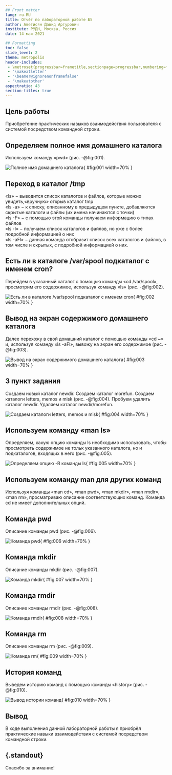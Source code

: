 ```yaml
---
## Front matter
lang: ru-RU
title: Отчёт по лабораторной работе №5
author: Аветисян Давид Артурович
institute: РУДН, Москва, Россия
date: 14 мая 2021

## Formatting
toc: false
slide_level: 2
theme: metropolis
header-includes: 
 - \metroset{progressbar=frametitle,sectionpage=progressbar,numbering=fraction}
 - '\makeatletter'
 - '\beamer@ignorenonframefalse'
 - '\makeatother'
aspectratio: 43
section-titles: true
---
```


## Цель работы

Приобретение практических навыков взаимодействия пользователя с системой посредством командной строки.

## Определяем полное имя домашнего каталога

Используем команду «pwd» (рис. -@fig:001).

![Полное  имя  домашнего  каталога](image05/img01.png){ #fig:001 width=70% }

## Переход в каталог /tmp

«ls» − выводится список каталогов и файлов, которые можно увидеть,«вручную» открыв каталог tmp  
«ls -a» − к списку, описанному в предыдущем пункте, добавляются скрытые каталоги и файлы (их имена начинаются с точки)  
«ls -F» − с помощью этой команды получаем информацию о типах файлов  
«ls -l» − получаем список каталогов и файлов, но уже с более подробной информацией о них  
«ls -aFl» − данная команда отобразит список всех каталогов и файлов, в том числе и скрытых, с подробной информацией о них.

## Есть ли в каталоге /var/spool подкаталог с именем cron?

   Перейдем в указанный каталог с помощью команды «cd /var/spool», просмотрим его содержимое, используя команду «ls» (рис. -@fig:002).

![Есть ли в каталоге /var/spool подкаталог с именем cron](image05/img05.png){ #fig:002 width=70% }

## Вывод на экран содержимого домашнего каталога

   Далее перехожу в свой домашний каталог с помощью команды «cd ~» и, используя команду «ls -aFl», вывожу на экран его содержимое (рис. -@fig:003).

![Вывод на экран содержимого домашнего каталога](image05/img06.png){ #fig:003 width=70% }

## 3 пункт задания

Создаем новый каталог newdir. Cоздаем каталог morefun. Cоздаем каталоги letters, memos и misk (рис. -@fig:004). Пробуем удалить каталог newdir. Удаляем каталог newdir/morefun.

![Cоздаем каталоги letters, memos и misk](image05/img09.png){ #fig:004 width=70% }

## Используем команду «man ls»

Определяем, какую опцию команды ls необходимо использовать, чтобы просмотреть содержимое не тольк указанного каталога, но и подкаталогов, входящих в него (рис. -@fig:005).

![Определяем опцию -R команды ls](image05/img12.png){ #fig:005 width=70% }

## Используем команду man для других команд

Используя команды «man cd», «man pwd», «man mkdir», «man rmdir», «man rm», просматриваю описание соответствующих команд. Команда cd не имеет дополнительных опций.

## Команда pwd

Описание команды pwd (рис. -@fig:006).

![Команда pwd](image05/img16.png){ #fig:006 width=70% }

## Команда mkdir

Описание команды mkdir (рис. -@fig:007).

![Команда mkdir](image05/img17.png){ #fig:007 width=70% }

## Команда rmdir

Описание команды rmdir (рис. -@fig:008).

![Команда rmdir](image05/img18.png){ #fig:008 width=70% }

## Команда rm 

Описание команды rm (рис. -@fig:009).

![Команда rm](image05/img19.png){ #fig:009 width=70% }

## История команд

Выведем историю команд с помощью команды «history» (рис. -@fig:010).

![Вывод истории команд](image05/img20.png){ #fig:010 width=70% }

## Вывод

В ходе выполнения данной лабораторной работы я приобрёл практические навыки взаимодействия с системой посредством командной строки.

## {.standout}

Спасибо за внимание!
